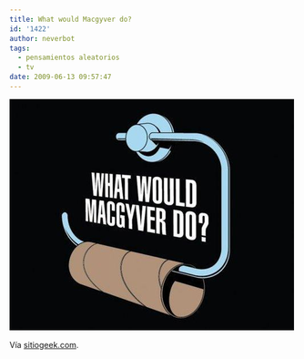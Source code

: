 ```yaml
---
title: What would Macgyver do?
id: '1422'
author: neverbot
tags:
  - pensamientos aleatorios
  - tv
date: 2009-06-13 09:57:47
---
```


![What would Macgyver do?](./what-would-macgyver-do/what_would_macgyver_do.jpg "What would Macgyver do?")

Vía [sitiogeek.com](http://www.sitiogeek.com/macgyver/).
